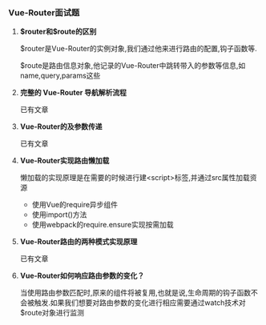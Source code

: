 ### Vue-Router面试题

1. **$router和\$route的区别**

   $router是Vue-Router的实例对象,我们通过他来进行路由的配置,钩子函数等.

   $route是路由信息对象,他记录的Vue-Router中跳转带入的参数等信息,如name,query,params这些

2. **完整的 Vue-Router 导航解析流程**

   已有文章

3. **Vue-Router的及参数传递**

   已有文章

4. **Vue-Router实现路由懒加载**

   懒加载的实现原理是在需要的时候进行建\<script>标签,并通过src属性加载资源

   - 使用Vue的require异步组件
   - 使用import()方法
   - 使用webpack的require.ensure实现按需加载

5. **Vue-Router路由的两种模式实现原理**

   已有文章

6. **Vue-Router如何响应路由参数的变化？**

   当使用路由参数匹配时,原来的组件将被复用,也就是说,生命周期的钩子函数不会被触发.如果我们想要对路由参数的变化进行相应需要通过watch技术对$route对象进行监测





